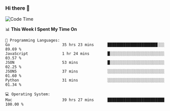 ### Hi there 👋

<!--
**CrazyCollin/crazycollin** is a ✨ _special_ ✨ repository because its `README.md` (this file) appears on your GitHub profile.

Here are some ideas to get you started:

- 🔭 I’m currently working on ...
- 🌱 I’m currently learning ...
- 👯 I’m looking to collaborate on ...
- 🤔 I’m looking for help with ...
- 💬 Ask me about ...
- 📫 How to reach me: ...
- 😄 Pronouns: ...
- ⚡ Fun fact: ...
-->

<!--START_SECTION:waka-->
![Code Time](http://img.shields.io/badge/Code%20Time-4%2C764%20hrs%2031%20mins-blue)

📊 **This Week I Spent My Time On** 

```text
💬 Programming Languages: 
Go                       35 hrs 23 mins      ██████████████████████░░░   89.69 % 
JavaScript               1 hr 24 mins        █░░░░░░░░░░░░░░░░░░░░░░░░   03.57 % 
JSON                     53 mins             █░░░░░░░░░░░░░░░░░░░░░░░░   02.25 % 
JSON5                    37 mins             ░░░░░░░░░░░░░░░░░░░░░░░░░   01.60 % 
Python                   31 mins             ░░░░░░░░░░░░░░░░░░░░░░░░░   01.34 % 

💻 Operating System: 
Mac                      39 hrs 27 mins      █████████████████████████   100.00 % 
```


<!--END_SECTION:waka-->
